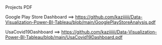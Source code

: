 Projects PDF 

Google Play Store Dashboard ==> https://github.com/kaziiiiii/Data-Visualization-Power-BI-Tableau/blob/main/GooglePlayStoreAnalysis.pdf 



UsaCovid19Dashboard ==> https://github.com/kaziiiiii/Data-Visualization-Power-BI-Tableau/blob/main/UsaCovid19Dashboard.pdf 

